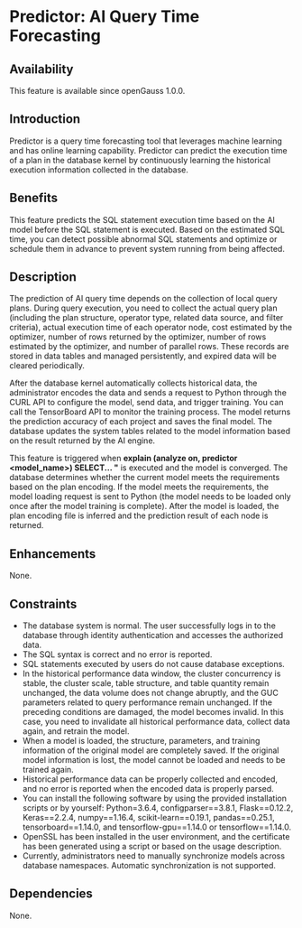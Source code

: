 # Predictor: AI Query Time Forecasting<a name="EN-US_TOPIC_0000001151995065"></a>

## Availability<a name="section56086982"></a>

This feature is available since openGauss 1.0.0.

## Introduction<a name="section35020791"></a>

Predictor is a query time forecasting tool that leverages machine learning and has online learning capability. Predictor can predict the execution time of a plan in the database kernel by continuously learning the historical execution information collected in the database.

## Benefits<a name="section46751668"></a>

This feature predicts the SQL statement execution time based on the AI model before the SQL statement is executed. Based on the estimated SQL time, you can detect possible abnormal SQL statements and optimize or schedule them in advance to prevent system running from being affected.

## Description<a name="section18111828"></a>

The prediction of AI query time depends on the collection of local query plans.  During query execution, you need to collect the actual query plan \(including the plan structure, operator type, related data source, and filter criteria\), actual execution time of each operator node, cost estimated by the optimizer, number of rows returned by the optimizer, number of rows estimated by the optimizer, and number of parallel rows. These records are stored in data tables and managed persistently, and expired data will be cleared periodically.

After the database kernel automatically collects historical data, the administrator encodes the data and sends a request to Python through the CURL API to configure the model, send data, and trigger training. You can call the TensorBoard API to monitor the training process. The model returns the prediction accuracy of each project and saves the final model. The database updates the system tables related to the model information based on the result returned by the AI engine.

This feature is triggered when  **explain \(analyze on, predictor <model\_name\>\) SELECT... "**  is executed and the model is converged. The database determines whether the current model meets the requirements based on the plan encoding. If the model meets the requirements, the model loading request is sent to Python \(the model needs to be loaded only once after the model training is complete\). After the model is loaded, the plan encoding file is inferred and the prediction result of each node is returned.

## Enhancements<a name="section28788730"></a>

None.

## Constraints<a name="section06531946143616"></a>

-   The database system is normal. The user successfully logs in to the database through identity authentication and accesses the authorized data.
-   The SQL syntax is correct and no error is reported.
-   SQL statements executed by users do not cause database exceptions.
-   In the historical performance data window, the cluster concurrency is stable, the cluster scale, table structure, and table quantity remain unchanged, the data volume does not change abruptly, and the GUC parameters related to query performance remain unchanged. If the preceding conditions are damaged, the model becomes invalid. In this case, you need to invalidate all historical performance data, collect data again, and retrain the model.
-   When a model is loaded, the structure, parameters, and training information of the original model are completely saved. If the original model information is lost, the model cannot be loaded and needs to be trained again.
-   Historical performance data can be properly collected and encoded, and no error is reported when the encoded data is properly parsed.
-   You can install the following software by using the provided installation scripts or by yourself: Python=3.6.4, configparser==3.8.1, Flask==0.12.2, Keras==2.2.4, numpy==1.16.4, scikit-learn==0.19.1, pandas==0.25.1, tensorboard==1.14.0, and tensorflow-gpu==1.14.0 or tensorflow==1.14.0.
-   OpenSSL has been installed in the user environment, and the certificate has been generated using a script or based on the usage description.
-   Currently, administrators need to manually synchronize models across database namespaces. Automatic synchronization is not supported.

## Dependencies<a name="section57771982"></a>

None.

